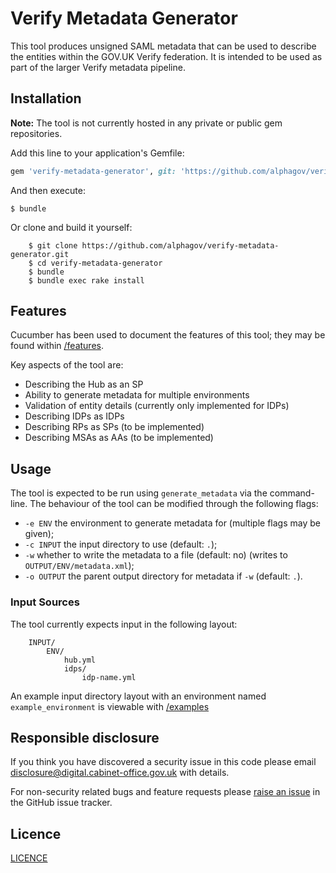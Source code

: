 # Verify Metadata Generator

This tool produces unsigned SAML metadata that can be used to describe the entities within the GOV.UK Verify federation. It is intended to be used as part of the larger Verify metadata pipeline.

## Installation

**Note:** The tool is not currently hosted in any private or public gem repositories.

Add this line to your application's Gemfile:

```ruby
gem 'verify-metadata-generator', git: 'https://github.com/alphagov/verify-metadata-generator.git'
```

And then execute:

    $ bundle

Or clone and build it yourself:
```
    $ git clone https://github.com/alphagov/verify-metadata-generator.git
    $ cd verify-metadata-generator
    $ bundle
    $ bundle exec rake install
```
## Features

Cucumber has been used to document the features of this tool; they may be found within [/features](features).

Key aspects of the tool are:
* Describing the Hub as an SP
* Ability to generate metadata for multiple environments
* Validation of entity details (currently only implemented for IDPs)
* Describing IDPs as IDPs
* Describing RPs as SPs (to be implemented)
* Describing MSAs as AAs (to be implemented)

## Usage

The tool is expected to be run using `generate_metadata` via the command-line. The behaviour of the tool can be modified through the following flags:
* `-e ENV` the environment to generate metadata for (multiple flags may be given);
* `-c INPUT` the input directory to use (default: `.`);
* `-w` whether to write the metadata to a file (default: no) (writes to `OUTPUT/ENV/metadata.xml`);
* `-o OUTPUT` the parent output directory for metadata if `-w` (default: `.`).

### Input Sources
The tool currently expects input in the following layout:

```
    INPUT/
        ENV/
            hub.yml
            idps/
                idp-name.yml
```

An example input directory layout with an environment named `example_environment` is viewable with [/examples](examples)

## Responsible disclosure

If you think you have discovered a security issue in this code please email [disclosure@digital.cabinet-office.gov.uk](mailto:disclosure@digital.cabinet-office.gov.uk) with details.

For non-security related bugs and feature requests please [raise an issue](https://github.com/alphagov/verify-metadata-generator/issues/new) in the GitHub issue tracker.
 
## Licence

[LICENCE](LICENCE)
